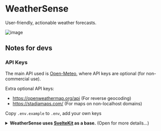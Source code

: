 # WeatherSense

User-friendly, actionable weather forecasts.

![image](https://github.com/user-attachments/assets/a639a7af-91ed-4c33-b148-26da7311b324)




## Notes for devs

### API Keys

The main API used is [Open-Meteo](https://open-meteo.com/), where API keys are optional (for non-commercial use).

Extra optional API keys:
- https://openweathermap.org/api (For reverse geocoding)
- https://stadiamaps.com/ (For maps on non-localhost domains)

Copy `.env.example` to `.env`, add your own keys

<details>
<summary><b>WeatherSense uses <a href="https://svelte.dev/docs/kit">SvelteKit</a> as a base.</b> (Open for more details...)</summary>
  
### Developing

After installing dependencies with `npm install` (or `pnpm install` or `yarn`), start a development server:

```bash
npm run dev

# or start the server and open the app in a new browser tab
npm run dev -- --open
```

### Building

To create a production version of your app:

```bash
npm run build
```

You can preview the production build with `npm run preview`.


</details>


